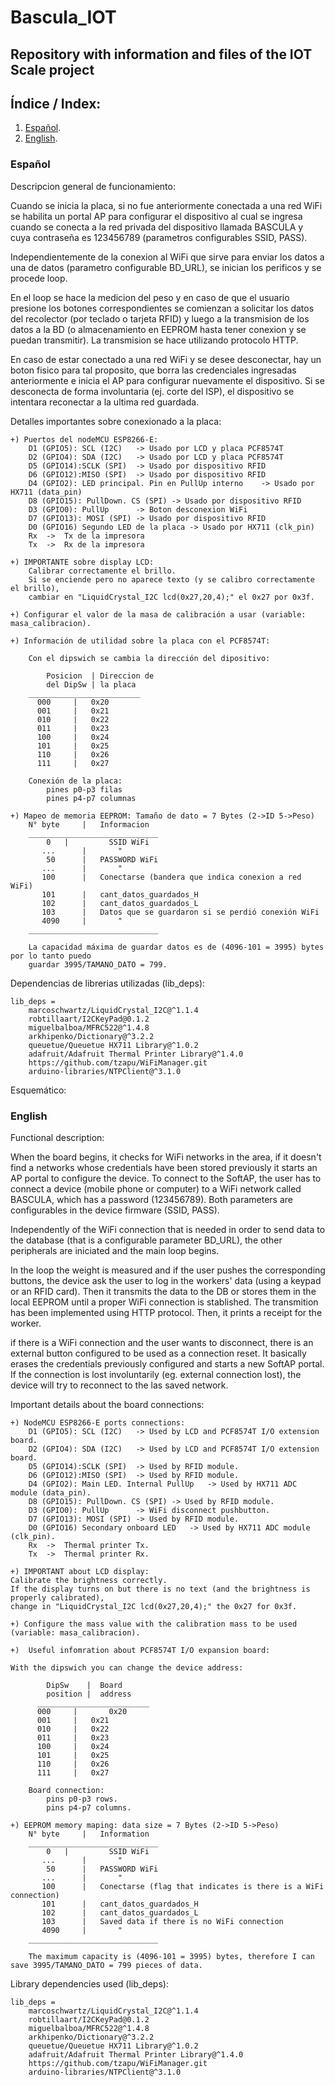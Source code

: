 # Bascula_IOT
Repository with information and files of the IOT Scale project
---

## Índice / Index:
1. [Español](#español).
2. [English](#english).


### Español
Descripcion general de funcionamiento:

Cuando se inicia la placa, si no fue anteriormente conectada a una red WiFi
se habilita un portal AP para configurar el dispositivo al cual se ingresa cuando 
se conecta a la red privada del dispositivo llamada BASCULA y cuya contraseña es 
123456789 (parametros configurables SSID, PASS). 

Independientemente de la conexion al WiFi que sirve para enviar los datos a una 
de datos (parametro configurable BD_URL), se inician los perificos y se procede
loop.

En el loop se hace la medicion del peso y en caso de que el usuario presione los
botones correspondientes se comienzan a solicitar los datos del recolector (por 
teclado o tarjeta RFID) y luego a la transmision de los datos a la BD (o almacenamiento
en EEPROM hasta tener conexion y se puedan transmitir). La transmision se hace utilizando
protocolo HTTP.

En caso de estar conectado a una red WiFi y se desee desconectar, hay un boton
fisico para tal proposito, que borra las credenciales ingresadas anteriormente e 
inicia el AP para configurar nuevamente el dispositivo. Si se desconecta de forma 
involuntaria (ej. corte del ISP), el dispositivo se intentara reconectar a la ultima
red guardada.

Detalles importantes sobre conexionado a la placa:

	+) Puertos del nodeMCU ESP8266-E:
		D1 (GPIO5): SCL (I2C)	-> Usado por LCD y placa PCF8574T
		D2 (GPIO4): SDA (I2C)	-> Usado por LCD y placa PCF8574T
		D5 (GPIO14):SCLK (SPI)	-> Usado por dispositivo RFID
		D6 (GPIO12):MISO (SPI)	-> Usado por dispositivo RFID
		D4 (GPIO2): LED principal. Pin en PullUp interno	-> Usado por HX711 (data_pin)
		D8 (GPIO15): PullDown. CS (SPI)	-> Usado por dispositivo RFID
		D3 (GPIO0): PullUp		-> Boton desconexion WiFi
		D7 (GPIO13): MOSI (SPI)	-> Usado por dispositivo RFID
		D0 (GPIO16) Segundo LED de la placa	-> Usado por HX711 (clk_pin)
		Rx	->	Tx de la impresora
		Tx	-> 	Rx de la impresora
		
	+) IMPORTANTE sobre display LCD:
		Calibrar correctamente el brillo.
		Si se enciende pero no aparece texto (y se calibro correctamente el brillo),
		cambiar en "LiquidCrystal_I2C lcd(0x27,20,4);" el 0x27 por 0x3f.
		
	+) Configurar el valor de la masa de calibración a usar (variable: masa_calibracion).

	+) Información de utilidad sobre la placa con el PCF8574T:
  
		Con el dipswich se cambia la dirección del dipositivo:
    
            Posicion  |	Direccion de 
            del DipSw |	la placa
        _________________________
          000	  |   0x20
          001	  |	  0x21
          010	  |	  0x22
          011	  |	  0x23
          100	  |	  0x24
          101	  |	  0x25
          110	  |	  0x26
          111	  |	  0x27
      
		Conexión de la placa:
			pines p0-p3 filas
			pines p4-p7 columnas 
	
	+) Mapeo de memoria EEPROM: Tamaño de dato = 7 Bytes (2->ID 5->Peso)
		N° byte		|	Informacion
		_____________________________
			0	|         SSID WiFi
		   ...		|		"
		    50		|	PASSWORD WiFi
		   ...		|		"
		   100		|	Conectarse (bandera que indica conexion a red WiFi)
		   101		|	cant_datos_guardados_H
		   102		|	cant_datos_guardados_L
		   103		|	Datos que se guardaron si se perdió conexión WiFi
		   4090		|		"
		_____________________________
		
		La capacidad máxima de guardar datos es de (4096-101 = 3995) bytes por lo tanto puedo 
		guardar	3995/TAMANO_DATO = 799.
	
Dependencias de librerias utilizadas (lib_deps):

    lib_deps = 
		marcoschwartz/LiquidCrystal_I2C@^1.1.4
		robtillaart/I2CKeyPad@0.1.2
		miguelbalboa/MFRC522@^1.4.8
		arkhipenko/Dictionary@^3.2.2
		queuetue/Queuetue HX711 Library@^1.0.2
		adafruit/Adafruit Thermal Printer Library@^1.4.0
		https://github.com/tzapu/WiFiManager.git
		arduino-libraries/NTPClient@^3.1.0

Esquemático: 



### English

  Functional description:
  
  When the board begins, it checks for WiFi networks in the area, if it doesn't find
  a networks whose credentials have been stored previously it starts an AP portal to 
  configure the device. To connect to the SoftAP, the user has to connect a device (mobile 
  phone or computer) to a WiFi network called BASCULA, which has a password (123456789).
  Both parameters are configurables in the device firmware (SSID, PASS).
  
  Independently of the WiFi connection that is needed in order to send data to the database
  (that is a configurable parameter BD_URL), the other peripherals are iniciated and the 
  main loop begins.
  
  In the loop the weight is measured and if the user pushes the corresponding buttons, 
  the device ask the user to log in the workers' data (using a keypad or an RFID card). 
  Then it transmits the data to the DB or stores them in the local EEPROM until a proper
  WiFi connection is stablished. The transmition has been implemented using HTTP protocol.
  Then, it prints a receipt for the worker.
  
  if there is a WiFi connection and the user wants to disconnect, there is an external button 
  configured to be used as a connection reset. It basically erases the credentials previously 
  configured and starts a new SoftAP portal. If the connection is lost involuntarily (eg. external
  connection lost), the device will try to reconnect to the las saved network.
	
Important details about the board connections:

	+) NodeMCU ESP8266-E ports connections:
		D1 (GPIO5): SCL (I2C)	-> Used by LCD and PCF8574T I/O extension board.
		D2 (GPIO4): SDA (I2C)	-> Used by LCD and PCF8574T I/O extension board.
		D5 (GPIO14):SCLK (SPI)	-> Used by RFID module.
		D6 (GPIO12):MISO (SPI)	-> Used by RFID module.
		D4 (GPIO2): Main LED. Internal PullUp	-> Used by HX711 ADC module (data_pin).
		D8 (GPIO15): PullDown. CS (SPI)	-> Used by RFID module.
		D3 (GPIO0): PullUp		-> WiFi disconnect pushbutton.
		D7 (GPIO13): MOSI (SPI)	-> Used by RFID module.
		D0 (GPIO16) Secondary onboard LED	-> Used by HX711 ADC module (clk_pin).
		Rx	->	Thermal printer Tx.
		Tx	-> 	Thermal printer Rx.
		
	+) IMPORTANT about LCD display:
    Calibrate the brightness correctly.
    If the display turns on but there is no text (and the brightness is properly calibrated),
    change in "LiquidCrystal_I2C lcd(0x27,20,4);" the 0x27 for 0x3f.

	+) Configure the mass value with the calibration mass to be used (variable: masa_calibracion).

	+)  Useful infomration about PCF8574T I/O expansion board:
  
    With the dipswich you can change the device address:
    
            DipSw    |	Board  
            position |	address
          _________________________
          000	  |       0x20
          001	  |	  0x21
          010	  |	  0x22
          011	  |	  0x23
          100	  |	  0x24
          101	  |	  0x25
          110	  |	  0x26
          111	  |	  0x27
          
		Board connection:
			pins p0-p3 rows.
			pins p4-p7 columns. 
	
	+) EEPROM memory maping: data size = 7 Bytes (2->ID 5->Peso)
		N° byte		|	Information
		_____________________________
			0	|         SSID WiFi
		   ...		|		"
		    50		|	PASSWORD WiFi
		   ...		|		"
		   100		|	Conectarse (flag that indicates is there is a WiFi connection)
		   101		|	cant_datos_guardados_H
		   102		|	cant_datos_guardados_L
		   103		|	Saved data if there is no WiFi connection
		   4090		|		"
		_____________________________
		
		The maximum capacity is (4096-101 = 3995) bytes, therefore I can save 3995/TAMANO_DATO = 799 pieces of data.
    	
Library dependencies used (lib_deps):

	lib_deps = 
		marcoschwartz/LiquidCrystal_I2C@^1.1.4
		robtillaart/I2CKeyPad@0.1.2
		miguelbalboa/MFRC522@^1.4.8
		arkhipenko/Dictionary@^3.2.2
		queuetue/Queuetue HX711 Library@^1.0.2
		adafruit/Adafruit Thermal Printer Library@^1.4.0
		https://github.com/tzapu/WiFiManager.git
		arduino-libraries/NTPClient@^3.1.0
